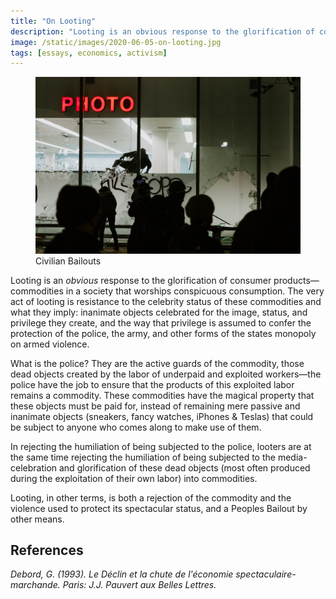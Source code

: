 ```yaml
---
title: "On Looting"
description: "Looting is an obvious response to the glorification of consumer products."
image: /static/images/2020-06-05-on-looting.jpg
tags: [essays, economics, activism]
---
```


<figure>
  <img src="/static/images/2020-06-05-on-looting.jpg" alt="Civilian Bailouts" />
  <figcaption>Civilian Bailouts</figcaption>
</figure>

Looting is an _obvious_ response to the glorification of consumer products—
commodities in a society that worships conspicuous consumption. The very act of
looting is resistance to the celebrity status of these commodities and what they
imply: inanimate objects celebrated for the image, status, and privilege they
create, and the way that privilege is assumed to confer the protection of the
police, the army, and other forms of the states monopoly on armed violence.

What is the police? They are the active guards of the commodity, those dead
objects created by the labor of underpaid and exploited workers—the police have
the job to ensure that the products of this exploited labor remains a commodity.
These commodities have the magical property that these objects must be paid for,
instead of remaining mere passive and inanimate objects (sneakers, fancy
watches, iPhones & Teslas) that could be subject to anyone who comes along to
make use of them.

In rejecting the humiliation of being subjected to the police, looters are at
the same time rejecting the humiliation of being subjected to the
media-celebration and glorification of these dead objects (most often produced
during the exploitation of their own labor) into commodities.

Looting, in other terms, is both a rejection of the commodity and the violence
used to protect its spectacular status, and a Peoples Bailout by other means.

## References

<cite class="hanging-indent">
  Debord, G. (1993).
  <em>Le Déclin et la chute de l'économie spectaculaire-marchande</em>.
  Paris: J.J. Pauvert aux Belles Lettres.
</cite>
